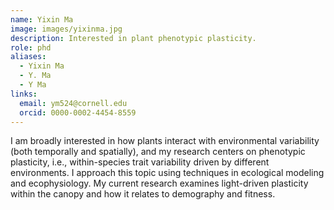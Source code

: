 ```yaml
---
name: Yixin Ma
image: images/yixinma.jpg
description: Interested in plant phenotypic plasticity.
role: phd
aliases:
  - Yixin Ma
  - Y. Ma
  - Y Ma
links:
  email: ym524@cornell.edu
  orcid: 0000-0002-4454-8559
---
```

I am broadly interested in how plants interact with environmental variability (both temporally and spatially), and my research centers on phenotypic plasticity, i.e., within-species trait variability driven by different environments. I approach this topic using techniques in ecological modeling and ecophysiology. My current research examines light-driven plasticity within the canopy and how it relates to demography and fitness.
